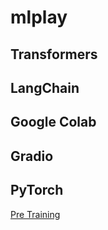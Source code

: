 # mlplay
## Transformers
## LangChain
## Google Colab
## Gradio
## PyTorch

[Pre Training](https://github.com/ak2742/mlplay/tree/PyTorch-Models)
